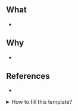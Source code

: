 ## What

-

## Why

-

## References

-

<details>
  <summary>How to fill this template?</summary>

- **What:** what changed, what do these changes mean? (high level)
- **Why:** why these changes were made? (business case, technical context, etc.)
- **References:** Links to Jira tasks, GitHub issues (use `Closes #123`) and PRs, or related documentation for context.

Use bullet points to be concise and to the point.

</details>

